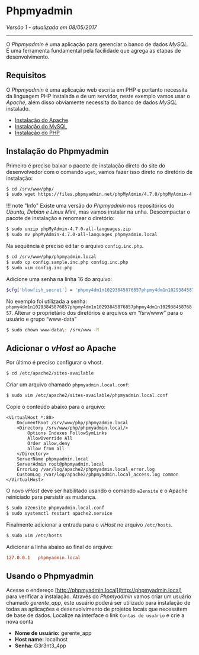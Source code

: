 Phpmyadmin
==========

_Versão 1 - atualizada em 08/05/2017_

-----

O _Phpmyadmin_ é uma aplicação para gerenciar o banco de dados _MySQL_. É uma ferramenta fundamental pela facilidade que agrega as etapas de desenvolvimento.

## Requisitos

O _Phpmyadmin_ é uma aplicação web escrita em PHP e portanto necessita da linguagem PHP instalada e de um servidor, neste exemplo vamos usar o _Apache_, além disso obviamente necessita do banco de dados _MySQL_ instalado.

+ [Instalação do Apache](../servidores-web/apache.md)
+ [Instalação do MySQL](../banco-de-dados/mysql.md)
+ [Instalação do PHP](php.md)

## Instalação do Phpmyadmin

Primeiro é preciso baixar o pacote de instalação direto do site do desenvolvedor com o comando `wget`, vamos fazer isso direto no diretório de instalação:

```bash
$ cd /srv/www/php/
$ sudo wget https://files.phpmyadmin.net/phpMyAdmin/4.7.0/phpMyAdmin-4.7.0-all-languages.zip
```
!!! note "Info"
    Existe uma versão do _Phpmyadmin_ nos repositórios do _Ubuntu, Debian e Linux Mint_, mas vamos instalar na unha.
Descompactar o pacote de instalação e renomear o diretório:

```bash
$ sudo unzip phpMyAdmin-4.7.0-all-languages.zip
$ sudo mv phpMyAdmin-4.7.0-all-languages phpmyadmin.local
```

Na sequência é preciso editar o arquivo `config.inc.php`.

```bash
$ cd /srv/www/php/phpmyadmin.local
$ sudo cp config.sample.inc.php config.inc.php
$ sudo vim config.inc.php
```

Adicione uma senha na linha 16 do arquivo:

```bash
$cfg['blowfish_secret'] = 'phpmy4dm1n10293845876857phpmy4dm1n10293845876857phpmy4dm1n10293845876857'; /* YOU MUST FILL IN THIS FOR COOKIE AUTH! */
```

No exemplo foi utilizada a senha: `phpmy4dm1n10293845876857phpmy4dm1n10293845876857phpmy4dm1n10293845876857`.
Alterar o proprietário dos diretórios e arquivos em “/srv/www” para o usuário e grupo “www-data”

```bash
$ sudo chown www-data\: /srv/www -R
```

## Adicionar o _vHost_ ao Apache

Por último é preciso configurar o vhost.

```bash
$ cd /etc/apache2/sites-available
```

Criar um arquivo chamado `phpmyadmin.local.conf`:

```bash
$ sudo vim /etc/apache2/sites-available/phpmyadmin.local.conf
```

Copie o conteúdo abaixo para o arquivo:

```apacheconf
<VirtualHost *:80>
    DocumentRoot /srv/www/php/phpmyadmin.local
    <Directory /srv/www/php/phpmyadmin.local/>
        Options Indexes FollowSymLinks
        AllowOverride All
        Order allow,deny
        allow from all
    </Directory>
    ServerName phpmyadmin.local
    ServerAdmin root@phpmyadmin.local
    ErrorLog /var/log/apache2/phpmyadmin.local_error.log
    CustomLog /var/log/apache2/phpmyadmin.local_access.log common
</VirtualHost>
```

O novo _vHost_ deve ser habilitado usando o comando `a2ensite` e o Apache reiniciado para persistir as mudança.

```bash
$ sudo a2ensite phpmyadmin.local.conf
$ sudo systemctl restart apache2.service
```

Finalmente adicionar a entrada para o _vlHost_ no arquivo `/etc/hosts`.

```bash
$ sudo vim /etc/hosts
```

Adicionar a linha abaixo ao final do arquivo:

```rc
127.0.0.1	phpmyadmin.local
```

## Usando o Phpmyadmin

Acesse o endereço [http://phpmyadmin.local](http://phpmyadmin.local) para verificar a instalação.
Através do _Phpmyadmin_ vamos criar um usuário chamado _gerente_app_, este usuário poderá ser utilizado para instalação de todas as aplicações e desenvolvimento de projetos locais que necessitem de base de dados.
Localize na interface o link `Contas de usuário` e crie a nova conta

+ **Nome de usuário:** gerente_app
+ **Host name:** localhost
+ **Senha:** G3r3nt3_4pp
